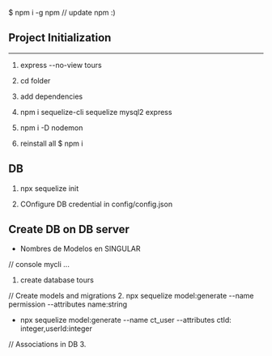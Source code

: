 $ npm i -g npm // update  npm :)
## Project Initialization
---
1. express --no-view tours

2. cd folder

3. add dependencies

4. npm i sequelize-cli sequelize mysql2 express

5. npm i -D nodemon

6. reinstall all  $ npm i

## DB
1. npx sequelize init

2. COnfigure DB credential in config/config.json

## Create DB on DB server
- Nombres de Modelos en SINGULAR

// console  mycli ...
1. create database tours

// Create models and migrations
2. npx sequelize model:generate --name permission --attributes name:string
 - npx sequelize model:generate --name ct_user --attributes ctId:
integer,userId:integer

// Associations in DB
3. 


